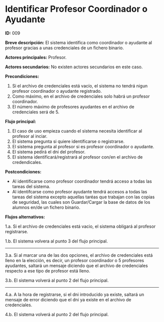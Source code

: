 # Identificar Profesor Coordinador o Ayudante

**ID:** 009

**Breve descripción:** El sistema identifica como coordinador o ayudante al profesor gracias a unas credenciales de un fichero binario.

**Actores principales:** Profesor.

**Actores secundarios:** No existen actores secundarios en este caso.

**Precondiciones:**

1. Si el archivo de credenciales está vacío, el sistema no tendrá nigun profesor coordinador o ayudante registrado.
2. Como máximo, en el archivo de credenciales solo habrá un profesor coordinador.
3. El número máximo de profesores ayudantes en el archivo de credenciales será de 5.

**Flujo principal:**

1. El caso de uso empieza cuando el sistema necesita identificar al profesor al inciar.
2. El sistema pregunta si quiere identificarse o registrarse.
3. El sistema pregunta al profesor si es profesor coordinador o ayudante.
4. El sistema pedirá el dni del profesor.
5. El sistema identificará/registrará al profesor con/en el archivo de credendicales.

**Postcondiciones:**

* Al identificarse como profesor coordinador tendrá acceso a todas las tareas del sistema.
* Al identifcarse como profesor ayudante tendrá accesos a todas las tareas del sistema excepto aquellas taréas que trabajan con las copias de seguridad, las cuales son Guardar/Cargar la base de datos de los alumnos en/de un fichero binario.

**Flujos alternativos:**

1.a. Si el archivo de credenciales está vacio, el sistema obligará al profesor registrarse.

1.b. El sistema volvera al punto 3 del flujo principal.

---

3.a. Si al marcar una de las dos opciones, el archivo de credenciales está lleno en la elección, es decir, un profesor coordinador o 5 profesores ayudantes, saltará un mensaje diciendo que el archivo de credenciales respecto a ese tipo de profesor está lleno.

3.b. El sistema volverá al punto 2 del flujo principal.

---

4.a. A la hora de registrarse, si el dni introducido ya existe, saltará un mensaje de error diciendo que el dni ya existe en el archivo de credenciales.

4.b. El sistema volverá al punto 2 del flujo principal.
